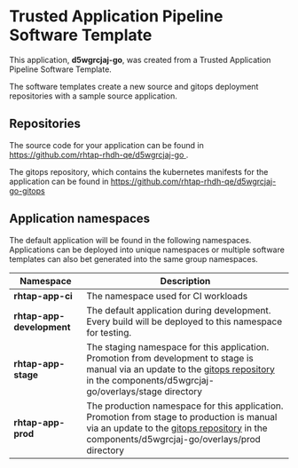 # Trusted Application Pipeline Software Template

This application, **d5wgrcjaj-go**, was created from a Trusted Application Pipeline Software Template.

The software templates create a new source and gitops deployment repositories with a sample source application. 

## Repositories

The source code for your application can be found in [https://github.com/rhtap-rhdh-qe/d5wgrcjaj-go ](https://github.com/rhtap-rhdh-qe/d5wgrcjaj-go ).
 
The gitops repository, which contains the kubernetes manifests for the application can be found in 
[https://github.com/rhtap-rhdh-qe/d5wgrcjaj-go-gitops ](https://github.com/rhtap-rhdh-qe/d5wgrcjaj-go-gitops ) 

## Application namespaces 

The default application will be found in the following namespaces. Applications can be deployed into unique namespaces or multiple software templates can also bet generated into the same group namespaces.  

|  Namespace   |  Description   |  
| -------- | -------- |
| **rhtap-app-ci** | The namespace used for CI workloads |
| **rhtap-app-development** | The default application during development. Every build will be deployed to this namespace for testing. |
| **rhtap-app-stage** | The staging namespace for this application. Promotion from development to stage is manual via an update to the [gitops repository](https://github.com/rhtap-rhdh-qe/d5wgrcjaj-go-gitops ) in the components/d5wgrcjaj-go/overlays/stage directory |
| **rhtap-app-prod** | The production namespace for this application. Promotion from stage to production is manual via an update to the [gitops repository](https://github.com/rhtap-rhdh-qe/d5wgrcjaj-go-gitops ) in the components/d5wgrcjaj-go/overlays/prod directory |